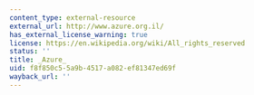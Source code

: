 ```yaml
---
content_type: external-resource
external_url: http://www.azure.org.il/
has_external_license_warning: true
license: https://en.wikipedia.org/wiki/All_rights_reserved
status: ''
title: _Azure_
uid: f8f850c5-5a9b-4517-a082-ef81347ed69f
wayback_url: ''
---
```

